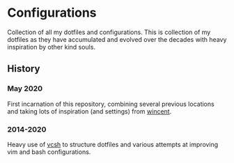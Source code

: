 # Configurations

Collection of all my dotfiles and configurations.  This is collection of my
dotfiles as they have accumulated and evolved over the decades with heavy
inspiration by other kind souls.

## History

### May 2020

First incarnation of this repository, combining several previous locations and
taking lots of inspiration (and settings) from
[wincent](https://github.com/wincent/wincent).

### 2014-2020

Heavy use of [vcsh](https://github.com/RichiH/vcsh) to structure dotfiles and
various attempts at improving vim and bash configurations.
